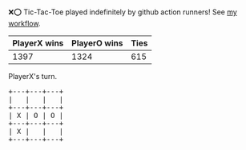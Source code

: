 :x::o: Tic-Tac-Toe played indefinitely by github action runners! See [my workflow](.github/workflows/play.yaml).

|PlayerX wins|PlayerO wins|Ties|
|-|-|-|
|1397|1324|615|

PlayerX's turn.

<pre>
+---+---+---+
|   |   |   |
+---+---+---+
| X | O | O |
+---+---+---+
| X |   |   |
+---+---+---+
</pre>